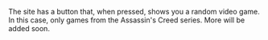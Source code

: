 The site has a button that, when pressed, shows you a random video game. In this case, only games from the Assassin's Creed series. More will be added soon.
